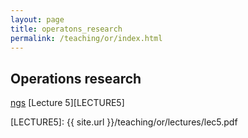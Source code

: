 ```yaml
---
layout: page
title: operatons_research
permalink: /teaching/or/index.html
---
```

## Operations research

[ngs](http://ngs.ru "mail")
[Lecture 5][LECTURE5]

[LECTURE5]: {{ site.url }}/teaching/or/lectures/lec5.pdf
